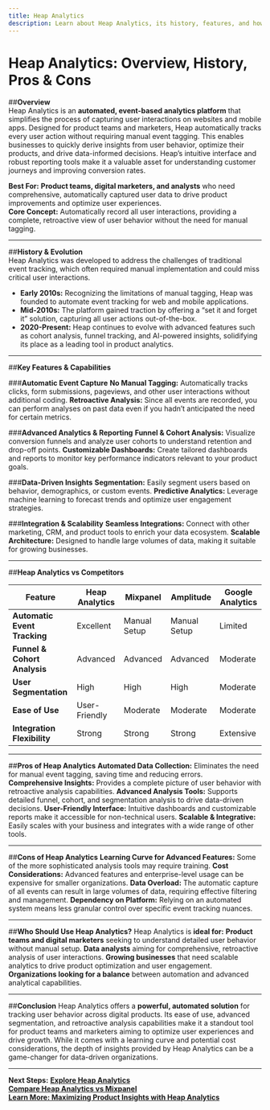 ```yaml
---
title: Heap Analytics
description: Learn about Heap Analytics, its history, features, and how it compares to other product analytics platforms.
---
```


# **Heap Analytics: Overview, History, Pros & Cons**

##**Overview**  
Heap Analytics is an **automated, event-based analytics platform** that simplifies the process of capturing user interactions on websites and mobile apps. Designed for product teams and marketers, Heap automatically tracks every user action without requiring manual event tagging. This enables businesses to quickly derive insights from user behavior, optimize their products, and drive data-informed decisions. Heap’s intuitive interface and robust reporting tools make it a valuable asset for understanding customer journeys and improving conversion rates.

 **Best For:** **Product teams, digital marketers, and analysts** who need comprehensive, automatically captured user data to drive product improvements and optimize user experiences.  
 **Core Concept:** Automatically record all user interactions, providing a complete, retroactive view of user behavior without the need for manual tagging.

---

##**History & Evolution**  
Heap Analytics was developed to address the challenges of traditional event tracking, which often required manual implementation and could miss critical user interactions.

- **Early 2010s:** Recognizing the limitations of manual tagging, Heap was founded to automate event tracking for web and mobile applications.
- **Mid-2010s:** The platform gained traction by offering a “set it and forget it” solution, capturing all user actions out-of-the-box.
- **2020-Present:** Heap continues to evolve with advanced features such as cohort analysis, funnel tracking, and AI-powered insights, solidifying its place as a leading tool in product analytics.

---

##**Key Features & Capabilities**

###**Automatic Event Capture**
 **No Manual Tagging:** Automatically tracks clicks, form submissions, pageviews, and other user interactions without additional coding.
 **Retroactive Analysis:** Since all events are recorded, you can perform analyses on past data even if you hadn’t anticipated the need for certain metrics.

###**Advanced Analytics & Reporting**
 **Funnel & Cohort Analysis:** Visualize conversion funnels and analyze user cohorts to understand retention and drop-off points.
 **Customizable Dashboards:** Create tailored dashboards and reports to monitor key performance indicators relevant to your product goals.

###**Data-Driven Insights**
 **Segmentation:** Easily segment users based on behavior, demographics, or custom events.
 **Predictive Analytics:** Leverage machine learning to forecast trends and optimize user engagement strategies.

###**Integration & Scalability**
 **Seamless Integrations:** Connect with other marketing, CRM, and product tools to enrich your data ecosystem.
 **Scalable Architecture:** Designed to handle large volumes of data, making it suitable for growing businesses.

---

##**Heap Analytics vs Competitors**

| Feature                     | Heap Analytics   | Mixpanel         | Amplitude        | Google Analytics  |
|-----------------------------|------------------|------------------|------------------|-------------------|
| **Automatic Event Tracking** |  Excellent  |  Manual Setup   |  Manual Setup   |  Limited          |
| **Funnel & Cohort Analysis**   |  Advanced   |  Advanced      |  Advanced      |  Moderate         |
| **User Segmentation**          |  High       |  High          |  High          |  Moderate         |
| **Ease of Use**                |  User-Friendly|  Moderate      |  Moderate      |  Moderate         |
| **Integration Flexibility**    |  Strong     |  Strong        |  Strong        |  Extensive        |

---

##**Pros of Heap Analytics**
 **Automated Data Collection:** Eliminates the need for manual event tagging, saving time and reducing errors.  
 **Comprehensive Insights:** Provides a complete picture of user behavior with retroactive analysis capabilities.
 **Advanced Analysis Tools:** Supports detailed funnel, cohort, and segmentation analysis to drive data-driven decisions.
 **User-Friendly Interface:** Intuitive dashboards and customizable reports make it accessible for non-technical users.
 **Scalable & Integrative:** Easily scales with your business and integrates with a wide range of other tools.

---

##**Cons of Heap Analytics**
 **Learning Curve for Advanced Features:** Some of the more sophisticated analysis tools may require training.
 **Cost Considerations:** Advanced features and enterprise-level usage can be expensive for smaller organizations.
 **Data Overload:** The automatic capture of all events can result in large volumes of data, requiring effective filtering and management.
 **Dependency on Platform:** Relying on an automated system means less granular control over specific event tracking nuances.

---

##**Who Should Use Heap Analytics?**
Heap Analytics is **ideal for:**
 **Product teams and digital marketers** seeking to understand detailed user behavior without manual setup.
 **Data analysts** aiming for comprehensive, retroactive analysis of user interactions.
 **Growing businesses** that need scalable analytics to drive product optimization and user engagement.
 **Organizations looking for a balance** between automation and advanced analytical capabilities.

---

##**Conclusion**
Heap Analytics offers a **powerful, automated solution** for tracking user behavior across digital products. Its ease of use, advanced segmentation, and retroactive analysis capabilities make it a standout tool for product teams and marketers aiming to optimize user experiences and drive growth. While it comes with a learning curve and potential cost considerations, the depth of insights provided by Heap Analytics can be a game-changer for data-driven organizations.

---

 **Next Steps:**
 **[Explore Heap Analytics](https://heap.io/)**  
 **[Compare Heap Analytics vs Mixpanel](#)**  
 **[Learn More: Maximizing Product Insights with Heap Analytics](#)**
